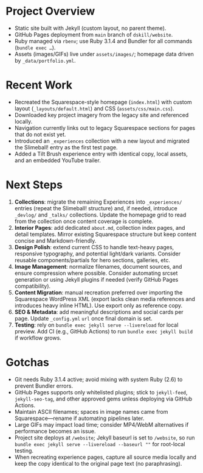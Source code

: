 # Project Overview
- Static site built with Jekyll (custom layout, no parent theme).  
- GitHub Pages deployment from `main` branch of `dskill/website`.  
- Ruby managed via `rbenv`; use Ruby 3.1.4 and Bundler for all commands (`bundle exec …`).  
- Assets (images/GIFs) live under `assets/images/`; homepage data driven by `_data/portfolio.yml`.

# Recent Work
- Recreated the Squarespace-style homepage (`index.html`) with custom layout (`_layouts/default.html`) and CSS (`assets/css/main.css`).  
- Downloaded key project imagery from the legacy site and referenced locally.  
- Navigation currently links out to legacy Squarespace sections for pages that do not exist yet.
- Introduced an `_experiences` collection with a new layout and migrated the Slimeball! entry as the first test page.
- Added a Tilt Brush experience entry with identical copy, local assets, and an embedded YouTube trailer.

# Next Steps
1. **Collections**: migrate the remaining Experiences into `_experiences/` entries (repeat the Slimeball! structure) and, if needed, introduce `_devlog/` and `_talks/` collections. Update the homepage grid to read from the collection once content coverage is complete.  
2. **Interior Pages**: add dedicated `about.md`, collection index pages, and detail templates. Mirror existing Squarespace structure but keep content concise and Markdown-friendly.  
3. **Design Polish**: extend current CSS to handle text-heavy pages, responsive typography, and potential light/dark variants. Consider reusable components/partials for hero sections, galleries, etc.  
4. **Image Management**: normalize filenames, document sources, and ensure compression where possible. Consider automating srcset generation or using Jekyll plugins if needed (verify GitHub Pages compatibility).  
5. **Content Migration**: manual recreation preferred over importing the Squarespace WordPress XML (export lacks clean media references and introduces heavy inline HTML). Use export only as reference copy.  
6. **SEO & Metadata**: add meaningful descriptions and social cards per page. Update `_config.yml` `url` once final domain is set.  
7. **Testing**: rely on `bundle exec jekyll serve --livereload` for local preview. Add CI (e.g., GitHub Actions) to run `bundle exec jekyll build` if workflow grows.

# Gotchas
- Git needs Ruby 3.1.4 active; avoid mixing with system Ruby (2.6) to prevent Bundler errors.  
- GitHub Pages supports only whitelisted plugins; stick to `jekyll-feed`, `jekyll-seo-tag`, and other approved gems unless deploying via GitHub Actions.  
- Maintain ASCII filenames; spaces in image names came from Squarespace—rename if automating pipelines later.  
- Large GIFs may impact load time; consider MP4/WebM alternatives if performance becomes an issue.
- Project site deploys at `/website`; Jekyll baseurl is set to `/website`, so run `bundle exec jekyll serve --livereload --baseurl ""` for root-local testing.
- When recreating experience pages, capture all source media locally and keep the copy identical to the original page text (no paraphrasing).
